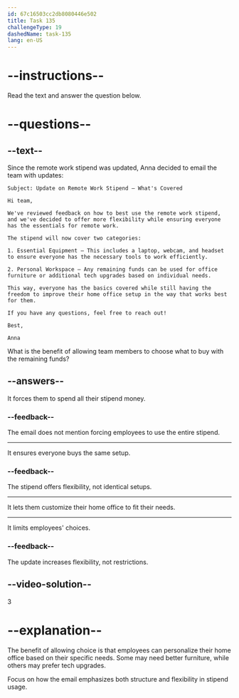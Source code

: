 ```yaml
---
id: 67c16503cc2db8080446e502
title: Task 135
challengeType: 19
dashedName: task-135
lang: en-US
---
```


<!-- READING -->

# --instructions--

Read the text and answer the question below.

# --questions--

## --text--

Since the remote work stipend was updated, Anna decided to email the team with updates:

`Subject: Update on Remote Work Stipend – What's Covered`

`Hi team,`

`We've reviewed feedback on how to best use the remote work stipend, and we've decided to offer more flexibility while ensuring everyone has the essentials for remote work.`

`The stipend will now cover two categories:`

`1. Essential Equipment – This includes a laptop, webcam, and headset to ensure everyone has the necessary tools to work efficiently.`
 
`2. Personal Workspace – Any remaining funds can be used for office furniture or additional tech upgrades based on individual needs.`

`This way, everyone has the basics covered while still having the freedom to improve their home office setup in the way that works best for them.`

`If you have any questions, feel free to reach out!`

`Best,`

`Anna`

What is the benefit of allowing team members to choose what to buy with the remaining funds?

## --answers--

It forces them to spend all their stipend money.

### --feedback--

The email does not mention forcing employees to use the entire stipend.

---

It ensures everyone buys the same setup.

### --feedback--

The stipend offers flexibility, not identical setups.

---

It lets them customize their home office to fit their needs.

---

It limits employees' choices.

### --feedback--

The update increases flexibility, not restrictions.

## --video-solution--

3

# --explanation--

The benefit of allowing choice is that employees can personalize their home office based on their specific needs. Some may need better furniture, while others may prefer tech upgrades.

Focus on how the email emphasizes both structure and flexibility in stipend usage.
